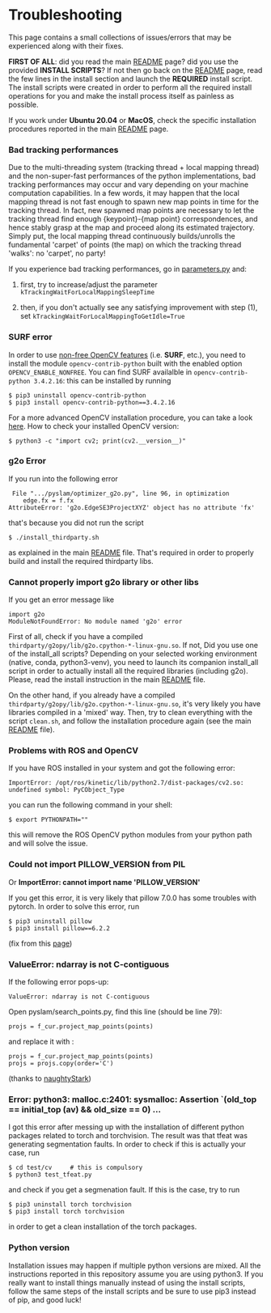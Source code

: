 # Troubleshooting 

This page contains a small collections of issues/errors that may be experienced along with their fixes. 

**FIRST OF ALL**: did you read the main [README](./README.md) page? did you use the provided **INSTALL SCRIPTS**? If not then go back on the [README](./README.md) page, read the few lines in the install section and launch the **REQUIRED** install script. The install scripts were created in order to perform all the required install operations for you and make the install process itself as painless as possible.   

If you work under **Ubuntu 20.04** or **MacOS**, check the specific installation procedures reported in the main [README](./README.md) page. 


### Bad tracking performances

Due to the multi-threading system (tracking thread + local mapping thread) and the non-super-fast performances of the python implementations, bad tracking performances may occur and vary depending on your machine computation capabilities. In a few words, it may happen that the local mapping thread is not fast enough to spawn new map points in time for the tracking thread. In fact, new spawned map points are necessary to let the tracking thread find enough {keypoint}-{map point} correspondences, and hence stably grasp at the map and proceed along its estimated trajectory. Simply put, the local mapping thread continuously builds/unrolls the fundamental 'carpet' of points (the map) on which the tracking thread 'walks': no 'carpet', no party!

If you experience bad tracking performances, go in [parameters.py](./parameters.py) and: 
1) first, try to increase/adjust the parameter `kTrackingWaitForLocalMappingSleepTime`

2) then, if you don't actually see any satisfying improvement with step (1), set `kTrackingWaitForLocalMappingToGetIdle=True`

### SURF error

In order to use [non-free OpenCV features](https://stackoverflow.com/questions/50467696/pycharm-installation-of-non-free-opencv-modules-for-operations-like-sift-surf) (i.e. **SURF**, etc.), you need to install the module `opencv-contrib-python` built with the enabled option `OPENCV_ENABLE_NONFREE`. You can find SURF availalble in `opencv-contrib-python 3.4.2.16`: this can be installed by running
```
$ pip3 uninstall opencv-contrib-python
$ pip3 install opencv-contrib-python==3.4.2.16
```

For a more advanced OpenCV installation procedure, you can take a look [here](https://docs.opencv.org/master/d2/de6/tutorial_py_setup_in_ubuntu.html). 
How to check your installed OpenCV version:
```
$ python3 -c "import cv2; print(cv2.__version__)"
```

### g2o Error

If you run into the following error
```
 File ".../pyslam/optimizer_g2o.py", line 96, in optimization
    edge.fx = f.fx 
AttributeError: 'g2o.EdgeSE3ProjectXYZ' object has no attribute 'fx'
```
that's because you did not run the script
```
$ ./install_thirdparty.sh   
```
as explained in the main [README](./README.md) file. That's required in order to properly build and install the required thirdparty libs. 

### Cannot properly import g2o library or other libs 

If you get an error message like 
```
import g2o 
ModuleNotFoundError: No module named 'g2o' error
```
First of all, check if you have a compiled `thirdparty/g2opy/lib/g2o.cpython-*-linux-gnu.so`. If not, Did you use one of the install_all scripts? Depending on your selected working environment (native, conda, python3-venv), you need to launch its companion install_all script in order to actually install all the required libraries (including g2o). Please, read the install instruction in the main [README](./README.md) file. 

On the other hand, if you already have a compiled `thirdparty/g2opy/lib/g2o.cpython-*-linux-gnu.so`, it's very likely you have libraries compiled in a 'mixed' way. Then, try to clean everything with the script `clean.sh`, and follow the installation procedure again (see the main [README](./README.md) file). 

### Problems with ROS and OpenCV

If you have ROS installed in your system and got the following error:
```
ImportError: /opt/ros/kinetic/lib/python2.7/dist-packages/cv2.so:  
undefined symbol: PyCObject_Type
```
you can run the following command in your shell: 
```
$ export PYTHONPATH=""
```
this will remove the ROS OpenCV python modules from your python path and will solve the issue. 


### Could not import PILLOW_VERSION from PIL 

Or **ImportError: cannot import name 'PILLOW_VERSION'**

If you get this error, it is very likely that pillow 7.0.0 has some troubles with pytorch. In order to solve this error, run

```
$ pip3 uninstall pillow 
$ pip3 install pillow==6.2.2
```
(fix from this [page](https://stackoverflow.com/questions/59659146/could-not-import-pillow-version-from-pil))


### ValueError: ndarray is not C-contiguous

If the following error pops-up:
```
ValueError: ndarray is not C-contiguous
```
Open pyslam/search_points.py, find this line (should be line 79):

```
projs = f_cur.project_map_points(points)
```
and replace it with :
```
projs = f_cur.project_map_points(points)
projs = projs.copy(order='C')
```

(thanks to [naughtyStark](https://github.com/naughtyStark))

### Error: python3: malloc.c:2401: sysmalloc: Assertion `(old_top == initial_top (av) && old_size == 0) ...

I got this error after messing up with the installation of different python packages related to torch and torchvision. The result was that tfeat was generating segmentation faults. In order to check if this is actually your case, run
```
$ cd test/cv     # this is compulsory
$ python3 test_tfeat.py
```
and check if you get a segmenation fault. If this is the case, try to run 
```
$ pip3 uninstall torch torchvision 
$ pip3 install torch torchvision 
```
in order to get a clean installation of the torch packages. 



### Python version

Installation issues may happen if multiple python versions are mixed. All the instructions reported in this repository assume you are using python3. If you really want to install things manually instead of using the install scripts, follow the same steps of the install scripts and be sure to use pip3 instead of pip, and good luck!
